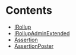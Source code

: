 

# Contents
- [IRollup](AssertionPoster.sol/interface.IRollup.md)
- [IRollupAdminExtended](AssertionPoster.sol/interface.IRollupAdminExtended.md)
- [Assertion](AssertionPoster.sol/struct.Assertion.md)
- [AssertionPoster](AssertionPoster.sol/contract.AssertionPoster.md)
